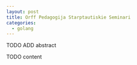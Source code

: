 ```yaml
---
layout: post
title: Orff Pedagogija Starptautiskie Seminari
categories:
  - golang
---
```


TODO ADD abstract


<!--content-->


TODO content
